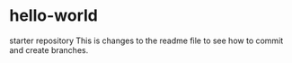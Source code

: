 # hello-world
starter repository
This is changes to the readme file to see how to commit and create branches. 
